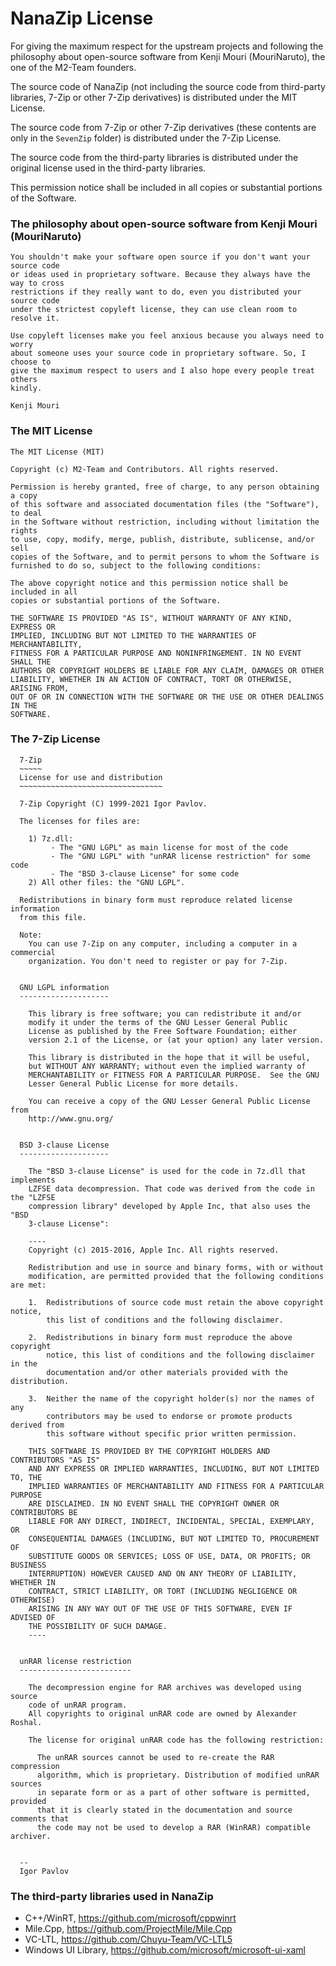 ﻿# NanaZip License

For giving the maximum respect for the upstream projects and following the 
philosophy about open-source software from Kenji Mouri (MouriNaruto), the one
of the M2-Team founders. 

The source code of NanaZip (not including the source code from third-party 
libraries, 7-Zip or other 7-Zip derivatives) is distributed under the MIT 
License.

The source code from 7-Zip or other 7-Zip derivatives (these contents are only 
in the `SevenZip` folder) is distributed under the 7-Zip License.

The source code from the third-party libraries is distributed under the original
license used in the third-party libraries.

This permission notice shall be included in all copies or substantial portions
of the Software.

### The philosophy about open-source software from Kenji Mouri (MouriNaruto)

```
You shouldn't make your software open source if you don't want your source code
or ideas used in proprietary software. Because they always have the way to cross
restrictions if they really want to do, even you distributed your source code 
under the strictest copyleft license, they can use clean room to resolve it. 

Use copyleft licenses make you feel anxious because you always need to worry 
about someone uses your source code in proprietary software. So, I choose to 
give the maximum respect to users and I also hope every people treat others 
kindly.

Kenji Mouri
```

### The MIT License

```
The MIT License (MIT)

Copyright (c) M2-Team and Contributors. All rights reserved.

Permission is hereby granted, free of charge, to any person obtaining a copy
of this software and associated documentation files (the "Software"), to deal
in the Software without restriction, including without limitation the rights
to use, copy, modify, merge, publish, distribute, sublicense, and/or sell
copies of the Software, and to permit persons to whom the Software is
furnished to do so, subject to the following conditions:

The above copyright notice and this permission notice shall be included in all
copies or substantial portions of the Software.

THE SOFTWARE IS PROVIDED "AS IS", WITHOUT WARRANTY OF ANY KIND, EXPRESS OR
IMPLIED, INCLUDING BUT NOT LIMITED TO THE WARRANTIES OF MERCHANTABILITY,
FITNESS FOR A PARTICULAR PURPOSE AND NONINFRINGEMENT. IN NO EVENT SHALL THE
AUTHORS OR COPYRIGHT HOLDERS BE LIABLE FOR ANY CLAIM, DAMAGES OR OTHER
LIABILITY, WHETHER IN AN ACTION OF CONTRACT, TORT OR OTHERWISE, ARISING FROM,
OUT OF OR IN CONNECTION WITH THE SOFTWARE OR THE USE OR OTHER DEALINGS IN THE
SOFTWARE.
```

### The 7-Zip License

```
  7-Zip
  ~~~~~
  License for use and distribution
  ~~~~~~~~~~~~~~~~~~~~~~~~~~~~~~~~

  7-Zip Copyright (C) 1999-2021 Igor Pavlov.

  The licenses for files are:

    1) 7z.dll:
         - The "GNU LGPL" as main license for most of the code
         - The "GNU LGPL" with "unRAR license restriction" for some code
         - The "BSD 3-clause License" for some code
    2) All other files: the "GNU LGPL".

  Redistributions in binary form must reproduce related license information 
  from this file.

  Note:
    You can use 7-Zip on any computer, including a computer in a commercial
    organization. You don't need to register or pay for 7-Zip.


  GNU LGPL information
  --------------------

    This library is free software; you can redistribute it and/or
    modify it under the terms of the GNU Lesser General Public
    License as published by the Free Software Foundation; either
    version 2.1 of the License, or (at your option) any later version.

    This library is distributed in the hope that it will be useful,
    but WITHOUT ANY WARRANTY; without even the implied warranty of
    MERCHANTABILITY or FITNESS FOR A PARTICULAR PURPOSE.  See the GNU
    Lesser General Public License for more details.

    You can receive a copy of the GNU Lesser General Public License from
    http://www.gnu.org/


  BSD 3-clause License
  --------------------

    The "BSD 3-clause License" is used for the code in 7z.dll that implements
    LZFSE data decompression. That code was derived from the code in the "LZFSE
    compression library" developed by Apple Inc, that also uses the "BSD 
    3-clause License":

    ----
    Copyright (c) 2015-2016, Apple Inc. All rights reserved.

    Redistribution and use in source and binary forms, with or without 
    modification, are permitted provided that the following conditions are met:

    1.  Redistributions of source code must retain the above copyright notice, 
        this list of conditions and the following disclaimer.

    2.  Redistributions in binary form must reproduce the above copyright 
        notice, this list of conditions and the following disclaimer in the
        documentation and/or other materials provided with the distribution.

    3.  Neither the name of the copyright holder(s) nor the names of any 
        contributors may be used to endorse or promote products derived from 
        this software without specific prior written permission.

    THIS SOFTWARE IS PROVIDED BY THE COPYRIGHT HOLDERS AND CONTRIBUTORS "AS IS"
    AND ANY EXPRESS OR IMPLIED WARRANTIES, INCLUDING, BUT NOT LIMITED TO, THE 
    IMPLIED WARRANTIES OF MERCHANTABILITY AND FITNESS FOR A PARTICULAR PURPOSE
    ARE DISCLAIMED. IN NO EVENT SHALL THE COPYRIGHT OWNER OR CONTRIBUTORS BE 
    LIABLE FOR ANY DIRECT, INDIRECT, INCIDENTAL, SPECIAL, EXEMPLARY, OR 
    CONSEQUENTIAL DAMAGES (INCLUDING, BUT NOT LIMITED TO, PROCUREMENT OF 
    SUBSTITUTE GOODS OR SERVICES; LOSS OF USE, DATA, OR PROFITS; OR BUSINESS
    INTERRUPTION) HOWEVER CAUSED AND ON ANY THEORY OF LIABILITY, WHETHER IN 
    CONTRACT, STRICT LIABILITY, OR TORT (INCLUDING NEGLIGENCE OR OTHERWISE)
    ARISING IN ANY WAY OUT OF THE USE OF THIS SOFTWARE, EVEN IF ADVISED OF 
    THE POSSIBILITY OF SUCH DAMAGE.
    ----


  unRAR license restriction
  -------------------------

    The decompression engine for RAR archives was developed using source
    code of unRAR program.
    All copyrights to original unRAR code are owned by Alexander Roshal.

    The license for original unRAR code has the following restriction:

      The unRAR sources cannot be used to re-create the RAR compression 
      algorithm, which is proprietary. Distribution of modified unRAR sources
      in separate form or as a part of other software is permitted, provided
      that it is clearly stated in the documentation and source comments that
      the code may not be used to develop a RAR (WinRAR) compatible archiver.


  --
  Igor Pavlov
```

### The third-party libraries used in NanaZip

- C++/WinRT, https://github.com/microsoft/cppwinrt
- Mile.Cpp, https://github.com/ProjectMile/Mile.Cpp
- VC-LTL, https://github.com/Chuyu-Team/VC-LTL5
- Windows UI Library, https://github.com/microsoft/microsoft-ui-xaml
